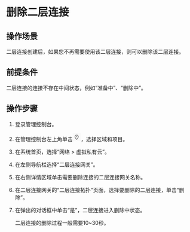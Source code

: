 # 删除二层连接<a name="vpc_l2cg_0008"></a>

## 操作场景<a name="section51609520529"></a>

二层连接创建后，如果您不再需要使用该二层连接，则可以删除该二层连接。

## 前提条件<a name="section1368529205211"></a>

二层连接的连接不存在中间状态，例如“准备中”、“删除中”。

## 操作步骤<a name="section032372815216"></a>

1.  登录管理控制台。
2.  在管理控制台左上角单击![](figures/icon-region.png)，选择区域和项目。
3.  在系统首页，选择“网络 \> 虚拟私有云”。
4.  在左侧导航栏选择“二层连接网关”。
5.  在右侧详情区域单击需要删除连接的二层连接网关名称。
6.  在二层连接网关的“二层连接拓扑”页面，选择要删除的二层连接，单击“删除”。
7.  在弹出的对话框中单击“是”，二层连接进入删除中状态。

    二层连接的删除过程一般需要10\~30秒。


